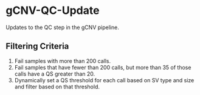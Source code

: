 # gCNV-QC-Update

Updates to the QC step in the gCNV pipeline.

## Filtering Criteria

1. Fail samples with more than 200 calls.
2. Fail samples that have fewer than 200 calls, but more than 35 of those calls
have a QS greater than 20.
3. Dynamically set a QS threshold for each call based on SV type and size and
filter based on that threshold.
